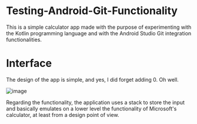 # Testing-Android-Git-Functionality
This is a simple calculator app made with the purpose of experimenting with the Kotlin programming language and with the Android Studio Git integration functionalities.

# Interface
The design of the app is simple, and yes, I did forget adding 0. Oh well.


![image](https://user-images.githubusercontent.com/50552606/60589967-78987c00-9da3-11e9-9e1b-8e972fdee305.png)

Regarding the functionality, the application uses a stack to store the input and basically emulates on a lower level the functionality of Microsoft's calculator, at least from a design point of view.
